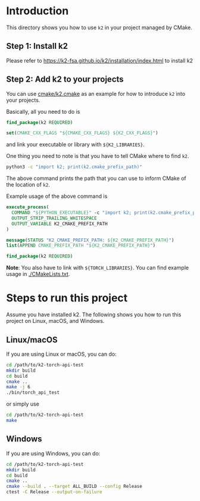 # Introduction

This directory shows you how to use `k2` in your project managed by CMake.

## Step 1: Install k2

Please refer to <https://k2-fsa.github.io/k2/installation/index.html>
to install k2

## Step 2: Add k2 to your projects

You can use [cmake/k2.cmake](./cmake/k2.cmake) as an example for
how to introduce `k2` into your projects.

Basically, all you need to do is

```cmake
find_package(k2 REQUIRED)

set(CMAKE_CXX_FLAGS "${CMAKE_CXX_FLAGS} ${K2_CXX_FLAGS}")
```

and link your executable or library with `${K2_LIBRARIES}`.

One thing you need to note is that you have to tell CMake where to find `k2`.

```bash
python3 -c "import k2; print(k2.cmake_prefix_path)"
```

The above command prints the path that you can use to inform CMake of
the location of `k2`.

Example usage of the above command is

```cmake
execute_process(
  COMMAND "${PYTHON_EXECUTABLE}" -c "import k2; print(k2.cmake_prefix_path)"
  OUTPUT_STRIP_TRAILING_WHITESPACE
  OUTPUT_VARIABLE K2_CMAKE_PREFIX_PATH
)

message(STATUS "K2_CMAKE_PREFIX_PATH: ${K2_CMAKE_PREFIX_PATH}")
list(APPEND CMAKE_PREFIX_PATH "${K2_CMAKE_PREFIX_PATH}")

find_package(k2 REQUIRED)
```

**Note**: You also have to link with `${TORCH_LIBRARIES}`. You can
find example usage in [./CMakeLists.txt](./CMakeLists.txt).

# Steps to run this project

Assume you have installed k2. The following shows you how to run this
project on Linux, macOS, and Windows.

## Linux/macOS

If you are using Linux or macOS, you can do:

```bash
cd /path/to/k2-torch-api-test
mkdir build
cd build
cmake ..
make -j 6
./bin/torch_api_test
```

or simply use

```bash
cd /path/to/k2-torch-api-test
make
```

## Windows

If you are using Windows, you can do:

```bash
cd /path/to/k2-torch-api-test
mkdir build
cd build
cmake ..
cmake --build . --target ALL_BUILD --config Release
ctest -C Release --output-on-failure
```
